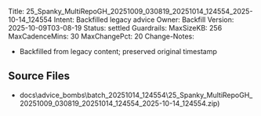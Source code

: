 Title: 25_Spanky_MultiRepoGH_20251009_030819_20251014_124554_2025-10-14_124554
Intent: Backfilled legacy advice
Owner: Backfill
Version: 2025-10-09T03-08-19
Status: settled
Guardrails:
  MaxSizeKB: 256
  MaxCadenceMins: 30
  MaxChangePct: 20
Change-Notes:
  - Backfilled from legacy content; preserved original timestamp

## Source Files
- docs\advice_bombs\batch_20251014_124554\25_Spanky_MultiRepoGH_20251009_030819_20251014_124554_2025-10-14_124554.zip)
